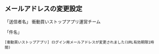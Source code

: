 ## メールアドレスの変更設定

「送信者名」
衝動買いストップアプリ運営チーム

「件名」
```
[衝動買いストップアプリ] ログイン用メールアドレスが変更されました(URL有効期限1時間)
```